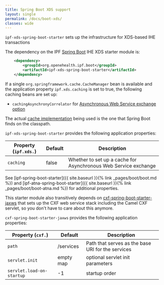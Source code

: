 ```yaml
---
title: Spring Boot XDS support
layout: single
permalink: /docs/boot-xds/
classes: wide
---
```


`ipf-xds-spring-boot-starter` sets up the infrastructure for XDS-based IHE transactions
 
The dependency on the IPF [Spring Boot] IHE XDS starter module is:

```xml
    <dependency>
        <groupId>org.openehealth.ipf.boot</groupId>
        <artifactId>ipf-xds-spring-boot-starter</artifactId>
    </dependency>
```

If a single `org.springframework.cache.CacheManager` bean is available and the application
property `ipf.xds.caching` is set to true, the following caching beans are set up:

* `cachingAsynchronyCorrelator` for [Asynchronous Web Service exchange option](../ipf-platform-camel-ihe-ws/async.html)

The actual [cache implementation](http://docs.spring.io/spring-boot/docs/current/reference/html/boot-features-caching.html) 
being used is the one that Spring Boot finds on the classpath.

`ipf-xds-spring-boot-starter` provides the following application properties:

| Property (`ipf.xds.`)     | Default                | Description                                         |
|----------------------------|-----------------------|-----------------------------------------------------|
| `caching`                  | false                 | Whether to set up a cache for Asynchronous Web Service exchange

See [ipf-spring-boot-starter]({{ site.baseurl }}{% link _pages/boot/boot.md %}) and [ipf-atna-spring-boot-starter]({{ site.baseurl }}{% link _pages/boot/boot-atna.md %}) for
additional properties.

This starter module also transitively depends on [cxf-spring-boot-starter-jaxws](https://cxf.apache.org/docs/springboot.html) that sets up the CXF
web service stack including the Camel CXF servlet, so you don't have to care about this anymore.

`cxf-spring-boot-starter-jaxws` provides the following application properties:

| Property (`cxf.`)          | Default                | Description                                         |
|----------------------------|------------------------|-----------------------------------------------------|
| `path`                     | /services              | Path that serves as the base URI for the services
| `servlet.init`             | empty map              | optional servlet init parameters
| `servlet.load-on-startup`  | -1                     | startup order


[Spring Boot]: http://projects.spring.io/spring-boot/
